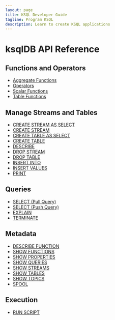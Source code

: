 ```yaml
---
layout: page
title: KSQL Developer Guide
tagline: Program KSQL 
description: Learn to create KSQL applications
---
```


ksqlDB API Reference
====================

Functions and Operators
-----------------------

- [Aggregate Functions](aggregate-functions.md)
- [Operators](operators.md)
- [Scalar Functions](scalar-functions.md)
- [Table Functions](table-functions.md)

Manage Streams and Tables
-------------------------

- [CREATE STREAM AS SELECT](create-stream-as-select.md)
- [CREATE STREAM](create-stream.md)
- [CREATE TABLE AS SELECT](create-table-as-select.md)
- [CREATE TABLE](create-table.md)
- [DESCRIBE](describe.md)
- [DROP STREAM](drop-stream.md)
- [DROP TABLE](drop-table.md)
- [INSERT INTO](insert-into.md)
- [INSERT VALUES](insert-values.md)
- [PRINT](print.md)


Queries
-------

- [SELECT (Pull Query)](select-pull-query.md)
- [SELECT (Push Query)](select-push-query.md)
- [EXPLAIN](explain.md)
- [TERMINATE](terminate.md)

Metadata
--------

- [DESCRIBE FUNCTION](describe-function.md)
- [SHOW FUNCTIONS](show-functions.md)
- [SHOW PROPERTIES](show-properties.md)
- [SHOW QUERIES](show-queries.md)
- [SHOW STREAMS](show-streams.md)
- [SHOW TABLES](show-tables.md)
- [SHOW TOPICS](show-topics.md)
- [SPOOL](spool.md)

Execution
---------

- [RUN SCRIPT](run-script.md)
